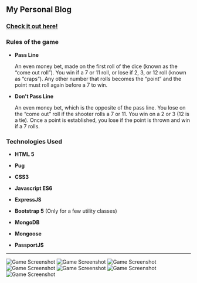 ## My Personal Blog
### [Check it out here!](https://damp-reef-82599.herokuapp.com/ "Blog")


### Rules of the game

* **Pass Line**

  An even money bet, made on the first roll of the dice (known as the “come out roll”). You win if a 7 or 11 roll, or lose if 2, 3, or 12 roll (known as “craps”). Any other number that rolls becomes the “point” and the point must roll again before a 7 to win.

* **Don't Pass Line**
 
  An even money bet, which is the opposite of the pass line. You lose on the “come out” roll if the shooter rolls a 7 or 11. You win on a 2 or 3 (12 is a tie). Once a point is established, you lose if the point is thrown and win if a 7 rolls.

### Technologies Used

* **HTML 5**

* **Pug**

* **CSS3**

* **Javascript ES6**

* **ExpressJS**

* **Bootstrap 5** (Only for a few utility classes)

* **MongoDB**

* **Mongoose**
  
* **PassportJS**

---

![Game Screenshot](public/blog-1.png?raw=true "Screenshot 1")
![Game Screenshot](public/blog-2.png?raw=true "Screenshot 2")
![Game Screenshot](public/blog-3.png?raw=true "Screenshot 3")
![Game Screenshot](public/blog-4.png?raw=true "Screenshot 4")
![Game Screenshot](public/blog-edit-delete.gif?raw=true "Gif 1")
![Game Screenshot](public/blog-mobile-comment.gif?raw=true "Gif 2")
![Game Screenshot](public/blog-new-user.gif?raw=true "Gif 3")
